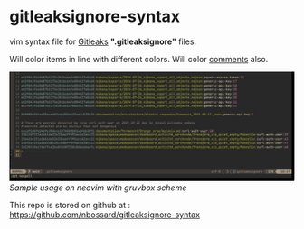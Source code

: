 # gitleaksignore-syntax

vim syntax file for [Gitleaks](https://github.com/gitleaks/gitleaks) **".gitleaksignore"** files.

Will color items in line with different colors.
Will color [comments](https://github.com/gitleaks/gitleaks/issues/1425) also.

![](screenshot.png)
*Sample usage on neovim with gruvbox scheme*

This repo is stored on github at : <https://github.com/nbossard/gitleaksignore-syntax>
